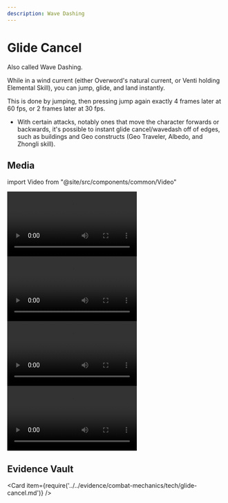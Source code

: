 ```yaml
---
description: Wave Dashing
---
```


# Glide Cancel

Also called Wave Dashing.

While in a wind current (either Overword's natural current, or Venti holding Elemental Skill), you can jump, glide, and land instantly.

This is done by jumping, then pressing jump again exactly 4 frames later at 60 fps, or 2 frames later at 30 fps.

* With certain attacks, notably ones that move the character forwards or backwards, it's possible to instant glide cancel/wavedash off of edges, such as buildings and Geo constructs (Geo Traveler, Albedo, and Zhongli skill).

## Media

import Video from "@site/src/components/common/Video"

<Tabs>

<TabItem value="sgc" label="Standing glide cancel">
<Video src="QmWy3Fgf7H4bpayzdsuT2LoiznHedzBqWidegEPCQYXNzY" caption="Standing glide cancel" />
</TabItem>

<TabItem value="60gc" label="60fps glide cancel">
<Video src="QmQSeckJpzMTK2BEWtgBaZcckRDgBBe2yTPGpByCo3ywVu" caption="60fps glide cancel" />
</TabItem>

<TabItem value="gcva" label="Glide canceling various animations">
<Video src="QmasR78qSeVetvMyLqqsQBkLda4NhKG7KYkGpDKh3BMFpx" caption="Glide canceling various animations" />
</TabItem>

<TabItem value="rbgc" label="Raiden's Burst combo with glide cancel">
<Video src="QmWjznn8NjhxMd1QPdTdNUo2Pkx6o8YE6CkqdSrSyAsodY" caption="Raiden's Burst combo with glide cancel" />
</TabItem>
</Tabs>

## Evidence Vault

<Card item={require('../../evidence/combat-mechanics/tech/glide-cancel.md')} />

